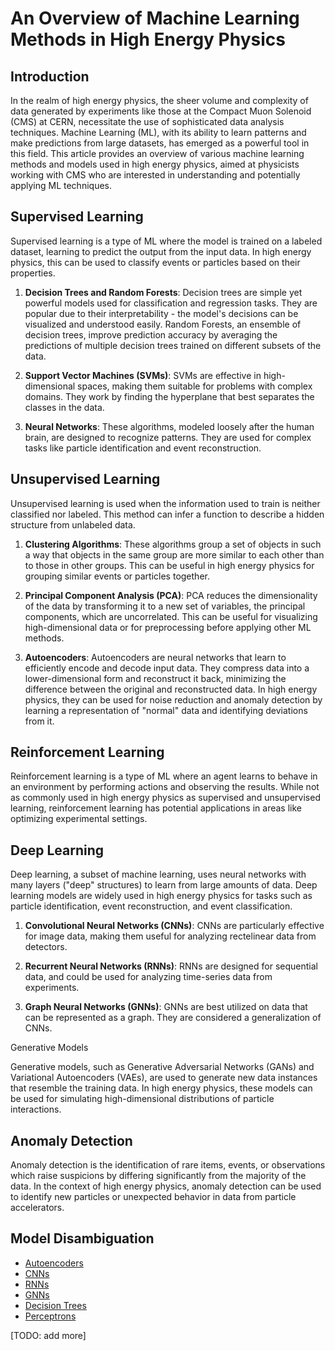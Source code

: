 # An Overview of Machine Learning Methods in High Energy Physics

## Introduction

In the realm of high energy physics, the sheer volume and complexity of data generated by experiments like those at the Compact Muon Solenoid (CMS) at CERN, necessitate the use of sophisticated data analysis techniques. Machine Learning (ML), with its ability to learn patterns and make predictions from large datasets, has emerged as a powerful tool in this field. This article provides an overview of various machine learning methods and models used in high energy physics, aimed at physicists working with CMS who are interested in understanding and potentially applying ML techniques.

## Supervised Learning

Supervised learning is a type of ML where the model is trained on a labeled dataset, learning to predict the output from the input data. In high energy physics, this can be used to classify events or particles based on their properties.

1. **Decision Trees and Random Forests**: Decision trees are simple yet powerful models used for classification and regression tasks. They are popular due to their interpretability - the model's decisions can be visualized and understood easily. Random Forests, an ensemble of decision trees, improve prediction accuracy by averaging the predictions of multiple decision trees trained on different subsets of the data.

2. **Support Vector Machines (SVMs)**: SVMs are effective in high-dimensional spaces, making them suitable for problems with complex domains. They work by finding the hyperplane that best separates the classes in the data.

3. **Neural Networks**: These algorithms, modeled loosely after the human brain, are designed to recognize patterns. They are used for complex tasks like particle identification and event reconstruction.

## Unsupervised Learning

Unsupervised learning is used when the information used to train is neither classified nor labeled. This method can infer a function to describe a hidden structure from unlabeled data.

1. **Clustering Algorithms**: These algorithms group a set of objects in such a way that objects in the same group are more similar to each other than to those in other groups. This can be useful in high energy physics for grouping similar events or particles together.

2. **Principal Component Analysis (PCA)**: PCA reduces the dimensionality of the data by transforming it to a new set of variables, the principal components, which are uncorrelated. This can be useful for visualizing high-dimensional data or for preprocessing before applying 
other ML methods.

3. **Autoencoders**: Autoencoders are neural networks that learn to efficiently encode and decode input data. They compress data into a lower-dimensional form and reconstruct it back, minimizing the difference between the original and reconstructed data. In high energy physics, they can be used for noise reduction and anomaly detection by learning a representation of "normal" data and identifying deviations from it.

## Reinforcement Learning

Reinforcement learning is a type of ML where an agent learns to behave in an environment by performing actions and observing the results. While not as commonly used in high energy physics as supervised and unsupervised learning, reinforcement learning has potential applications in areas like optimizing experimental settings.

## Deep Learning

Deep learning, a subset of machine learning, uses neural networks with many layers ("deep" structures) to learn from large amounts of data. Deep learning models are widely used in high energy physics for tasks such as particle identification, event reconstruction, and event classification.

1. **Convolutional Neural Networks (CNNs)**: CNNs are particularly effective for image data, making them useful for analyzing rectelinear data from detectors.

2. **Recurrent Neural Networks (RNNs)**: RNNs are designed for sequential data, and could be used for analyzing time-series data from experiments.

3. **Graph Neural Networks (GNNs)**: GNNs are best utilized on data that can be represented as a graph. They are considered a generalization of CNNs.

Generative Models

Generative models, such as Generative Adversarial Networks (GANs) and Variational Autoencoders (VAEs), are used to generate new data instances that resemble the training data. In high energy physics, these models can be used for simulating high-dimensional distributions of particle interactions.

## Anomaly Detection

Anomaly detection is the identification of rare items, events, or observations which raise suspicions by differing significantly from the majority of the data. In the context of high energy physics, anomaly detection can be used to identify new particles or unexpected behavior in data from particle accelerators.

## Model Disambiguation

* [Autoencoders](../training/autoencoders.md)
* [CNNs](CNNs.md)
* [RNNs](RNNs.md)
* [GNNs](GNNs.md)
* [Decision Trees](decision_trees.md)
* [Perceptrons](perceptrons.md)

[TODO: add more]

